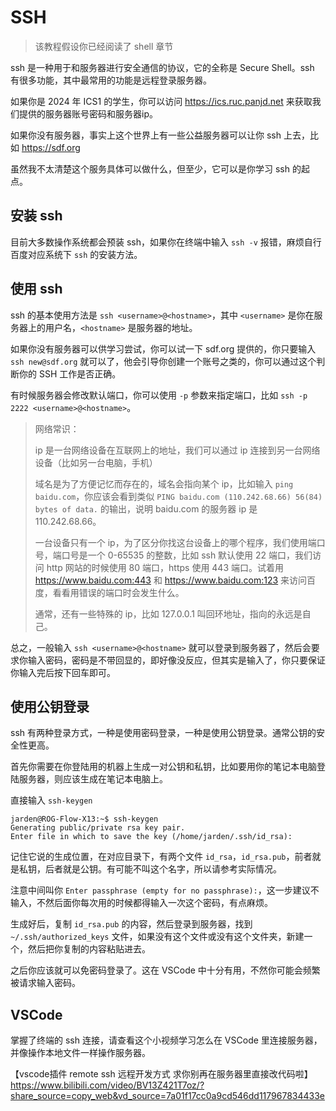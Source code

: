 # SSH

> 该教程假设你已经阅读了 shell 章节

ssh 是一种用于和服务器进行安全通信的协议，它的全称是 Secure Shell。ssh 有很多功能，其中最常用的功能是远程登录服务器。

如果你是 2024 年 ICS1 的学生，你可以访问 https://ics.ruc.panjd.net 来获取我们提供的服务器账号密码和服务器ip。

如果你没有服务器，事实上这个世界上有一些公益服务器可以让你 ssh 上去，比如 https://sdf.org

虽然我不太清楚这个服务具体可以做什么，但至少，它可以是你学习 ssh 的起点。

## 安装 ssh

目前大多数操作系统都会预装 ssh，如果你在终端中输入 `ssh -v` 报错，麻烦自行百度对应系统下 `ssh` 的安装方法。

## 使用 ssh

ssh 的基本使用方法是 `ssh <username>@<hostname>`，其中 `<username>` 是你在服务器上的用户名，`<hostname>` 是服务器的地址。

如果你没有服务器可以供学习尝试，你可以试一下 sdf.org 提供的，你只要输入 `ssh new@sdf.org` 就可以了，他会引导你创建一个账号之类的，你可以通过这个判断你的 SSH 工作是否正确。

有时候服务器会修改默认端口，你可以使用 `-p` 参数来指定端口，比如 `ssh -p 2222 <username>@<hostname>`。

> 网络常识：
> 
> ip 是一台网络设备在互联网上的地址，我们可以通过 ip 连接到另一台网络设备（比如另一台电脑，手机）
>
> 域名是为了方便记忆而存在的，域名会指向某个 ip，比如输入 `ping baidu.com`，你应该会看到类似 `PING baidu.com (110.242.68.66) 56(84) bytes of data.` 的输出，说明 baidu.com 的服务器 ip 是 110.242.68.66。
>
> 一台设备只有一个 ip，为了区分你找这台设备上的哪个程序，我们使用端口号，端口号是一个 0-65535 的整数，比如 ssh 默认使用 22 端口，我们访问 http 网站的时候使用 80 端口，https 使用 443 端口。试着用 https://www.baidu.com:443 和 https://www.baidu.com:123 来访问百度，看看用错误的端口时会发生什么。
>
> 通常，还有一些特殊的 ip，比如 127.0.0.1 叫回环地址，指向的永远是自己。

总之，一般输入 `ssh <username>@<hostname>` 就可以登录到服务器了，然后会要求你输入密码，密码是不带回显的，即好像没反应，但其实是输入了，你只要保证你输入完后按下回车即可。

## 使用公钥登录

ssh 有两种登录方式，一种是使用密码登录，一种是使用公钥登录。通常公钥的安全性更高。

首先你需要在你登陆用的机器上生成一对公钥和私钥，比如要用你的笔记本电脑登陆服务器，则应该生成在笔记本电脑上。

直接输入 `ssh-keygen`

```shell
jarden@ROG-Flow-X13:~$ ssh-keygen
Generating public/private rsa key pair.
Enter file in which to save the key (/home/jarden/.ssh/id_rsa):
```

记住它说的生成位置，在对应目录下，有两个文件 `id_rsa`，`id_rsa.pub`，前者就是私钥，后者就是公钥。有可能不叫这个名字，所以请参考实际情况。

注意中间叫你 `Enter passphrase (empty for no passphrase):`，这一步建议不输入，不然后面你每次用的时候都得输入一次这个密码，有点麻烦。

生成好后，复制 `id_rsa.pub` 的内容，然后登录到服务器，找到 `~/.ssh/authorized_keys` 文件，如果没有这个文件或没有这个文件夹，新建一个，然后把你复制的内容粘贴进去。

之后你应该就可以免密码登录了。这在 VSCode 中十分有用，不然你可能会频繁被请求输入密码。

## VSCode

掌握了终端的 ssh 连接，请查看这个小视频学习怎么在 VSCode 里连接服务器，并像操作本地文件一样操作服务器。

【vscode插件 remote ssh 远程开发方式 求你别再在服务器里直接改代码啦】 https://www.bilibili.com/video/BV13Z421T7oz/?share_source=copy_web&vd_source=7a01f17cc0a9cd546dd117967834433e
